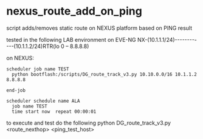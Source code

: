 # nexus_route_add_on_ping
script adds/removes static route on NEXUS platform based on PING result

tested in the following LAB environment on EVE-NG
NX-(10.1.1.1/24)------------(10.1.1.2/24)RTR(lo 0 – 8.8.8.8)

on NEXUS:
```
scheduler job name TEST
  python bootflash:/scripts/DG_route_track_v3.py 10.10.0.0/16 10.1.1.2 8.8.8.8
 
end-job
 
scheduler schedule name ALA
  job name TEST
  time start now  repeat 00:00:01
```


to execute and test do the following
python DG_route_track_v3.py <route> <route_nexthop> <ping_test_host>
